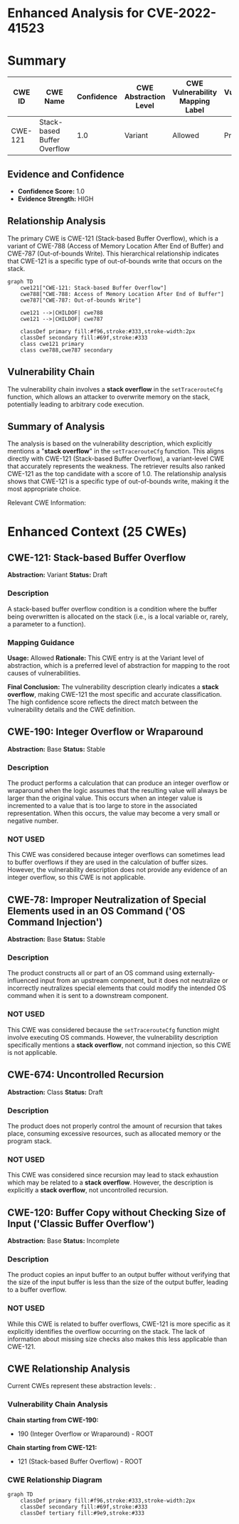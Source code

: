 # Enhanced Analysis for CVE-2022-41523

# Summary
| CWE ID | CWE Name | Confidence | CWE Abstraction Level | CWE Vulnerability Mapping Label | CWE-Vulnerability Mapping Notes |
|---|---|---|---|---|---|
| CWE-121 | Stack-based Buffer Overflow | 1.0 | Variant | Allowed | Primary CWE |

## Evidence and Confidence

*   **Confidence Score:** 1.0
*   **Evidence Strength:** HIGH

## Relationship Analysis
The primary CWE is CWE-121 (Stack-based Buffer Overflow), which is a variant of CWE-788 (Access of Memory Location After End of Buffer) and CWE-787 (Out-of-bounds Write). This hierarchical relationship indicates that CWE-121 is a specific type of out-of-bounds write that occurs on the stack.

```mermaid
graph TD
    cwe121["CWE-121: Stack-based Buffer Overflow"]
    cwe788["CWE-788: Access of Memory Location After End of Buffer"]
    cwe787["CWE-787: Out-of-bounds Write"]
    
    cwe121 -->|CHILDOF| cwe788
    cwe121 -->|CHILDOF| cwe787
    
    classDef primary fill:#f96,stroke:#333,stroke-width:2px
    classDef secondary fill:#69f,stroke:#333
    class cwe121 primary
    class cwe788,cwe787 secondary
```

## Vulnerability Chain
The vulnerability chain involves a **stack overflow** in the `setTracerouteCfg` function, which allows an attacker to overwrite memory on the stack, potentially leading to arbitrary code execution.

## Summary of Analysis
The analysis is based on the vulnerability description, which explicitly mentions a "**stack overflow**" in the `setTracerouteCfg` function. This aligns directly with CWE-121 (Stack-based Buffer Overflow), a variant-level CWE that accurately represents the weakness. The retriever results also ranked CWE-121 as the top candidate with a score of 1.0. The relationship analysis shows that CWE-121 is a specific type of out-of-bounds write, making it the most appropriate choice.

Relevant CWE Information:

# Enhanced Context (25 CWEs)

## CWE-121: Stack-based Buffer Overflow
**Abstraction:** Variant
**Status:** Draft

### Description
A stack-based buffer overflow condition is a condition where the buffer being overwritten is allocated on the stack (i.e., is a local variable or, rarely, a parameter to a function).

### Mapping Guidance
**Usage:** Allowed
**Rationale:** This CWE entry is at the Variant level of abstraction, which is a preferred level of abstraction for mapping to the root causes of vulnerabilities.

**Final Conclusion:** The vulnerability description clearly indicates a **stack overflow**, making CWE-121 the most specific and accurate classification. The high confidence score reflects the direct match between the vulnerability details and the CWE definition.

## CWE-190: Integer Overflow or Wraparound
**Abstraction:** Base
**Status:** Stable

### Description
The product performs a calculation that can
         produce an integer overflow or wraparound when the logic
         assumes that the resulting value will always be larger than
         the original value. This occurs when an integer value is
         incremented to a value that is too large to store in the
         associated representation. When this occurs, the value may
         become a very small or negative number.
### NOT USED
This CWE was considered because integer overflows can sometimes lead to buffer overflows if they are used in the calculation of buffer sizes. However, the vulnerability description does not provide any evidence of an integer overflow, so this CWE is not applicable.

## CWE-78: Improper Neutralization of Special Elements used in an OS Command ('OS Command Injection')
**Abstraction:** Base
**Status:** Stable

### Description
The product constructs all or part of an OS command using externally-influenced input from an upstream component, but it does not neutralize or incorrectly neutralizes special elements that could modify the intended OS command when it is sent to a downstream component.
### NOT USED
This CWE was considered because the `setTracerouteCfg` function might involve executing OS commands. However, the vulnerability description specifically mentions a **stack overflow**, not command injection, so this CWE is not applicable.

## CWE-674: Uncontrolled Recursion
**Abstraction:** Class
**Status:** Draft

### Description
The product does not properly control the amount of recursion that takes place,  consuming excessive resources, such as allocated memory or the program stack.
### NOT USED
This CWE was considered since recursion may lead to stack exhaustion which may be related to a **stack overflow**. However, the description is explicitly a **stack overflow**, not uncontrolled recursion.

## CWE-120: Buffer Copy without Checking Size of Input ('Classic Buffer Overflow')
**Abstraction:** Base
**Status:** Incomplete

### Description
The product copies an input buffer to an output buffer without verifying that the size of the input buffer is less than the size of the output buffer, leading to a buffer overflow.
### NOT USED
While this CWE is related to buffer overflows, CWE-121 is more specific as it explicitly identifies the overflow occurring on the stack. The lack of information about missing size checks also makes this less applicable than CWE-121.


## CWE Relationship Analysis

Current CWEs represent these abstraction levels: .


### Vulnerability Chain Analysis

**Chain starting from CWE-190:**
- 190 (Integer Overflow or Wraparound) - ROOT


**Chain starting from CWE-121:**
- 121 (Stack-based Buffer Overflow) - ROOT



### CWE Relationship Diagram

```mermaid
graph TD
    classDef primary fill:#f96,stroke:#333,stroke-width:2px
    classDef secondary fill:#69f,stroke:#333
    classDef tertiary fill:#9e9,stroke:#333
```